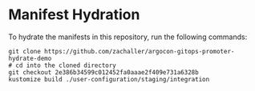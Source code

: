 # Manifest Hydration

To hydrate the manifests in this repository, run the following commands:

```shell
git clone https://github.com/zachaller/argocon-gitops-promoter-hydrate-demo
# cd into the cloned directory
git checkout 2e386b34599c012452fa0aaae2f409e731a6328b
kustomize build ./user-configuration/staging/integration
```
